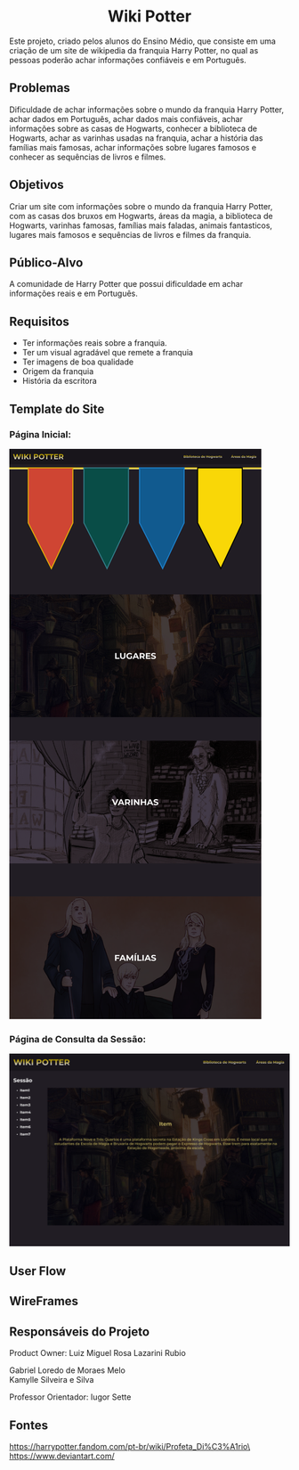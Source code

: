 <h1 align="center">Wiki Potter</h1>
Este projeto, criado pelos alunos do Ensino Médio, que consiste em uma criação de um site de wikipedia da franquia Harry Potter, no qual as pessoas poderão achar informações confiáveis e em Português.

## Problemas
Dificuldade de achar informações sobre o mundo da franquia Harry Potter, achar dados em Português, achar dados mais confiáveis, achar informações sobre as casas de Hogwarts, conhecer a biblioteca de Hogwarts, achar as varinhas usadas na franquia, achar a história das famílias mais famosas, achar informações sobre lugares famosos e conhecer as sequências de livros e filmes.

## Objetivos
Criar um site com informações sobre o mundo da franquia Harry Potter, com as casas dos bruxos em Hogwarts, áreas da magia, a biblioteca de Hogwarts, varinhas famosas, famílias mais faladas, animais fantasticos, lugares mais famosos e sequências de livros e filmes da franquia.

## Público-Alvo
A comunidade de Harry Potter que possui dificuldade em achar informações reais e em Português.

## Requisitos
* Ter informações reais sobre a franquia.
* Ter um visual agradável que remete a franquia
* Ter imagens de boa qualidade
* Origem da franquia
* História da escritora

## Template do Site

### Página Inicial:
<img src="template/home.png"></img>

### Página de Consulta da Sessão:
<img src="template/wiki-base.png"></img>

## User Flow
## WireFrames
## Responsáveis do Projeto
Product Owner: Luiz Miguel Rosa Lazarini Rubio

Gabriel Loredo de Moraes Melo\
Kamylle Silveira e Silva

Professor Orientador: Iugor Sette

## Fontes
https://harrypotter.fandom.com/pt-br/wiki/Profeta_Di%C3%A1rio\
https://www.deviantart.com/